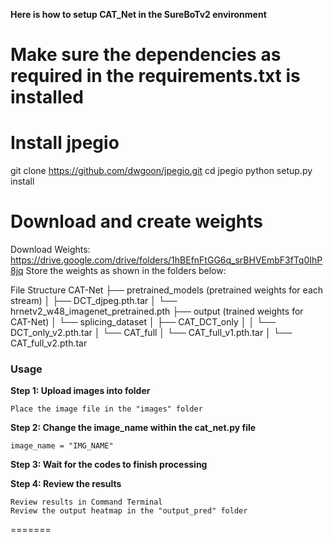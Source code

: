**Here is how to setup CAT_Net in the SureBoTv2 environment**

# Make sure the dependencies as required in the requirements.txt is installed

# Install jpegio
git clone https://github.com/dwgoon/jpegio.git
cd jpegio
python setup.py install

# Download and create weights
Download Weights: https://drive.google.com/drive/folders/1hBEfnFtGG6q_srBHVEmbF3fTq0IhP8jq
Store the weights as shown in the folders below:

File Structure
CAT-Net
├── pretrained_models  (pretrained weights for each stream)
│   ├── DCT_djpeg.pth.tar
│   └── hrnetv2_w48_imagenet_pretrained.pth
├── output  (trained weights for CAT-Net)
│   └── splicing_dataset
│       ├── CAT_DCT_only
│       │   └── DCT_only_v2.pth.tar
│       └── CAT_full
│           └── CAT_full_v1.pth.tar
│           └── CAT_full_v2.pth.tar


### Usage

**Step 1: Upload images into folder**

```
Place the image file in the "images" folder
```

**Step 2: Change the image_name within the cat_net.py file**

```
image_name = "IMG_NAME"
```

**Step 3: Wait for the codes to finish processing**

**Step 4: Review the results**

```
Review results in Command Terminal
Review the output heatmap in the "output_pred" folder
```

=======